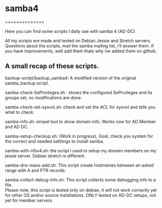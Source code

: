 # samba4
==============

Here you can find some scripts I daily use with samba 4 (AD-DC) 


All my scripts are made and tested on Debian Jessie and Stretch servers.
Questions about the scripts, mail the samba mailing list, i'll answer them.
If you have improvements, well add them thats why ive added them on github.

A small recap of these scripts.
----------------
backup-script/backup_samba4: A modified version of the original samba_backup script.

samba-check-SePrivileges.sh : shows the configured SePrivileges and its groups set, no modifications are done.

samba-check-set-sysvol.sh: check and set the ACL for sysvol and tells you what to check.

samba-info.sh: simpel tool to show domain info. Works now for AD Member and AD DC.

samba-setup-checkup.sh: (Work in progress), Goal, check you system for the correct and needed setttings to install samba.

samba-with-nfsv4.sh: the script i used to setup my domain members on my jessie server. Debian stretch is different.

samba-dns-mass-add.sh: This script create hostnames between an asked range with A and PTR records.

samba-collect-debug-info.sh: This script collects some debugging info to a file.  
Please note, this script is tested only on debian, it will not work correctly yet for other OS and/or source installations.
ONLY tested on AD-DC setups, not yet for member servers. 
